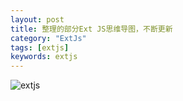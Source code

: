 ```yaml
---
layout: post
title: 整理的部分Ext JS思维导图，不断更新
category: "ExtJs"
tags: [extjs]
keywords: extjs
---
```


![extjs](http://blog.opsdev.help/assets/img/ExtJS001.png)
